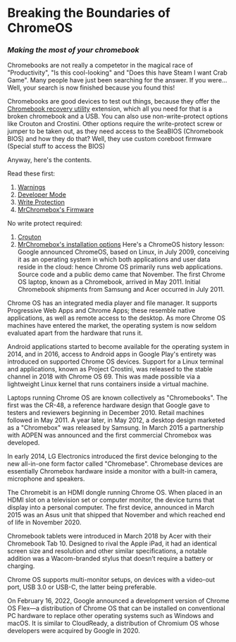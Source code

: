 # Breaking the Boundaries of ChromeOS 
### _Making the most of your chromebook_
Chromebooks are not really a competetor in the magical race of "Productivity", "Is this cool-looking" and "Does this have Steam I want Crab Game". Many people have just been searching for the answer. If you were...    
Well, your search is now finished because you found this!

Chromebooks are good devices to test out things, because they offer the [Chromebook recovery utility](https://chrome.google.com/webstore/detail/chromebook-recovery-utili/pocpnlppkickgojjlmhdmidojbmbodfm?hl=en) extension, which all you need for that is a broken chromebook and a USB. You can also use non-write-protect options like Crouton and Crostini. Other options require the write-protect screw or jumper to be taken out, as they need access to the SeaBIOS (Chromebook BIOS) and how they do that? Well, they use custom coreboot firmware (Special stuff to access the BIOS)

Anyway, here's the contents.

Read these first:
1. [Warnings](warnings.md)
2. [Developer Mode](developer-mode.md)
3. [Write Protection](write-protection.md)
4. [MrChromebox's Firmware](mrchromebox-tech-firmware.md)

No write protect required:
1. [Crouton](crouton.md)
2. [MrChromebox's installation options](mrchromebox-tech-install.md)
Here's a ChromeOS history lesson:
Google announced ChromeOS, based on Linux, in July 2009, conceiving it as an operating system in which both applications and user data reside in the cloud: hence Chrome OS primarily runs web applications. Source code and a public demo came that November. The first Chrome OS laptop, known as a Chromebook, arrived in May 2011. Initial Chromebook shipments from Samsung and Acer occurred in July 2011.

Chrome OS has an integrated media player and file manager. It supports Progressive Web Apps and Chrome Apps; these resemble native applications, as well as remote access to the desktop. As more Chrome OS machines have entered the market, the operating system is now seldom evaluated apart from the hardware that runs it.

Android applications started to become available for the operating system in 2014, and in 2016, access to Android apps in Google Play's entirety was introduced on supported Chrome OS devices. Support for a Linux terminal and applications, known as Project Crostini, was released to the stable channel in 2018 with Chrome OS 69. This was made possible via a lightweight Linux kernel that runs containers inside a virtual machine.

Laptops running Chrome OS are known collectively as "Chromebooks". The first was the CR-48, a reference hardware design that Google gave to testers and reviewers beginning in December 2010. Retail machines followed in May 2011. A year later, in May 2012, a desktop design marketed as a "Chromebox" was released by Samsung. In March 2015 a partnership with AOPEN was announced and the first commercial Chromebox was developed.

In early 2014, LG Electronics introduced the first device belonging to the new all-in-one form factor called "Chromebase". Chromebase devices are essentially Chromebox hardware inside a monitor with a built-in camera, microphone and speakers.

The Chromebit is an HDMI dongle running Chrome OS. When placed in an HDMI slot on a television set or computer monitor, the device turns that display into a personal computer. The first device, announced in March 2015 was an Asus unit that shipped that November and which reached end of life in November 2020.

Chromebook tablets were introduced in March 2018 by Acer with their Chromebook Tab 10. Designed to rival the Apple iPad, it had an identical screen size and resolution and other similar specifications, a notable addition was a Wacom-branded stylus that doesn’t require a battery or charging.

Chrome OS supports multi-monitor setups, on devices with a video-out port, USB 3.0 or USB-C, the latter being preferable.

On February 16, 2022, Google announced a development version of Chrome OS Flex—a distribution of Chrome OS that can be installed on conventional PC hardware to replace other operating systems such as Windows and macOS. It is similar to CloudReady, a distribution of Chromium OS whose developers were acquired by Google in 2020.

